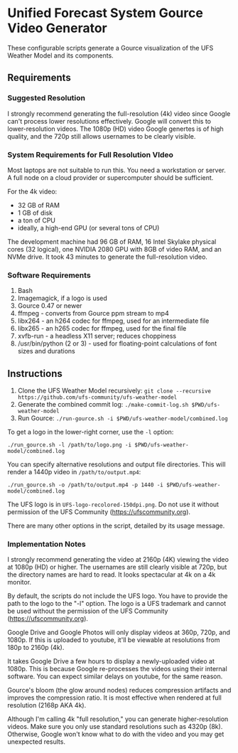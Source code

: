 Unified Forecast System Gource Video Generator
==============================================

These configurable scripts generate a Gource visualization of the UFS
Weather Model and its components.

## Requirements

### Suggested Resolution

I strongly recommend generating the full-resolution (4k) video
since Google can't process lower resolutions effectively. Google will
convert this to lower-resolution videos. The 1080p (HD) video
Google genertes is of high quality, and the 720p still allows usernames
to be clearly visible.

### System Requirements for Full Resolution VIdeo

Most laptops are not suitable to run this. You need a workstation or
server. A full node on a cloud provider or supercomputer should be
sufficient.

For the 4k video:

- 32 GB of RAM
- 1 GB of disk
- a ton of CPU
- ideally, a high-end GPU (or several tons of CPU)

The development machine had 96 GB of RAM, 16 Intel Skylake physical
cores (32 logical), one NVIDIA 2080 GPU with 8GB of video RAM, and an
NVMe drive. It took 43 minutes to generate the full-resolution video.

### Software Requirements

1. Bash
2. Imagemagick, if a logo is used
3. Gource 0.47 or newer
4. ffmpeg - converts from Gource ppm stream to mp4
5. libx264 - an h264 codec for ffmpeg, used for an intermediate file
6. libx265 - an h265 codec for ffmpeg, used for the final file
7. xvfb-run - a headless X11 server; reduces choppiness
8. /usr/bin/python (2 or 3) - used for floating-point calculations of font sizes and durations

## Instructions

1. Clone the UFS Weather Model recursively: `git clone --recursive https://github.com/ufs-community/ufs-weather-model`
2. Generate the combined commit log: `./make-commit-log.sh $PWD/ufs-weather-model`
3. Run Gource: `./run-gource.sh -i $PWD/ufs-weather-model/combined.log`

To get a logo in the lower-right corner, use the `-l` option:

```
./run_gource.sh -l /path/to/logo.png -i $PWD/ufs-weather-model/combined.log
```

You can specify alternative resolutions and output file
directories. This will render a 1440p video in `/path/to/output.mp4`:

```
./run_gource.sh -o /path/to/output.mp4 -p 1440 -i $PWD/ufs-weather-model/combined.log
```

The UFS logo is in `UFS-logo-recolored-150dpi.png`. Do not use it
without permission of the UFS Community (https://ufscommunity.org).

There are many other options in the script, detailed by its usage message.

### Implementation Notes

I strongly recommend generating the video at 2160p (4K) viewing the
video at 1080p (HD) or higher. The usernames are still clearly visible
at 720p, but the directory names are hard to read. It looks
spectacular at 4k on a 4k monitor.

By default, the scripts do not include the UFS logo. You have to
provide the path to the logo to the "-l" option. The logo is a UFS
trademark and cannot be used without the permission of the UFS
Community (https://ufscommunity.org).

Google Drive and Google Photos will only display videos at 360p, 720p,
and 1080p. If this is uploaded to youtube, it'll be viewable at
resolutions from 180p to 2160p (4k).

It takes Google Drive a few hours to display a newly-uploaded video at
1080p. This is because Google re-processes the videos using their
internal software. You can expect similar delays on youtube, for the
same reason.

Gource's bloom (the glow around nodes) reduces compression artifacts
and improves the compression ratio. It is most effective when rendered
at full resolution (2168p AKA 4k).

Although I'm calling 4k "full resolution," you can generate higher-resolution
videos. Make sure you only use standard resolutions such as 4320p (8k).
Otherwise, Google won't know what to do with the video and you may get
unexpected results.

